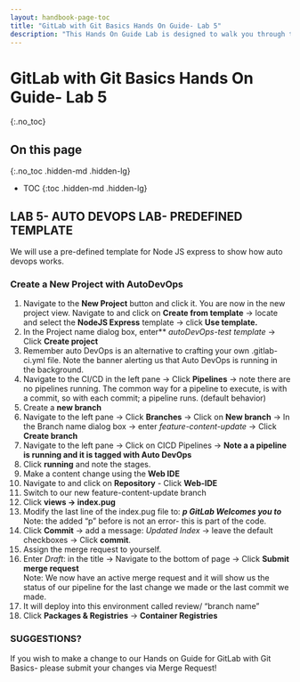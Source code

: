 ```yaml
---
layout: handbook-page-toc
title: "GitLab with Git Basics Hands On Guide- Lab 5"
description: "This Hands On Guide Lab is designed to walk you through the lab exercises used in the GitLab with Git Basics course."
---
```

# GitLab with Git Basics Hands On Guide- Lab 5
{:.no_toc}

## On this page
{:.no_toc .hidden-md .hidden-lg}

- TOC
{:toc .hidden-md .hidden-lg}

## LAB 5- AUTO DEVOPS LAB- PREDEFINED TEMPLATE
We will use a pre-defined template for Node JS express to show how auto devops works.  

### Create a New Project with AutoDevOps 
1. Navigate to the **New Project** button and click it. You are now in the new project view.  Navigate to and click on **Create from template** -> locate and select the **NodeJS Express** template -> click **Use template.** 
2. In the Project name dialog box, enter** *autoDevOps-test template* ->  Click **Create project** 
3. Remember auto DevOps is an alternative to crafting your own .gitlab-ci.yml file.  Note the banner alerting us that Auto DevOps is running in the background. 
4. Navigate to the CI/CD in the left pane -> Click **Pipelines** -> note there are no pipelines running.  The common way for a pipeline to execute, is with a commit, so with each commit; a pipeline runs. (default behavior)  
5. Create a **new branch** 
6. Navigate to the left  pane -> Click **Branches** -> Click on **New branch** -> In the Branch name dialog box -> enter  *feature-content-update* -> Click **Create branch** 
7. Navigate to the left pane -> Click on CICD Pipelines -> **Note a a pipeline is running and it is tagged with Auto DevOps** 
8. Click **running** and note the stages. 
9. Make a content change using the **Web IDE** 
10. Navigate to and click on **Repository** - Click **Web-IDE** 
11. Switch to our new feature-content-update branch 
12. Click **views -> index.pug** 
13. Modify the last line of the index.pug file to: ***p GitLab Welcomes you to*** Note: the added “p” before is not an error- this is part of the code. 
14. Click **Commit** ->  add a message: *Updated Index* -> leave the default checkboxes -> Click **commit**. 
15. Assign the merge request to yourself. 
16. Enter *Draft*: in the title -> Navigate to the bottom of page -> Click **Submit merge request**  
Note:  We now have an active merge request and it will show us the status of our pipeline for the last change we made or the last commit we made. 
17. It will deploy into this environment called review/ “branch name”  
18. Click **Packages & Registries** -> **Container Registries** 

### SUGGESTIONS?

If you wish to make a change to our Hands on Guide for GitLab with Git Basics- please submit your changes via Merge Request!

